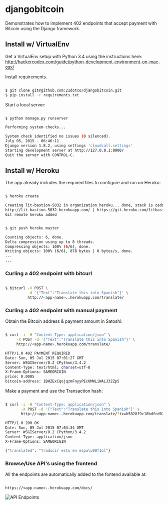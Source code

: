 # djangobitcoin

Demonstrates how to implement 402 endpoints that accept payment with Bitcoin using the Django framework.

## Install w/ VirtualEnv

Get a VirtualEnv setup with Python 3.4 using the instructions here: http://hackercodex.com/guide/python-development-environment-on-mac-osx/

Install requirements.

```bash

$ git clone git@github.com:21dotco/djangobitcoin.git
$ pip install -r requirements.txt

```

Start a local server:

```bash

$ python manage.py runserver

Performing system checks...

System check identified no issues (0 silenced).
July 05, 2015 - 06:46:11
Django version 1.8.2, using settings 'cloudcall.settings'
Starting development server at http://127.0.0.1:8000/
Quit the server with CONTROL-C.

```


## Install w/ Heroku

The app already includes the required files to configure and run on Heroku:

```bash

$ heroku create

Creating lit-bastion-5032 in organization heroku... done, stack is cedar-14
http://lit-bastion-5032.herokuapp.com/ | https://git.heroku.com/litbastion-503.git
Git remote heroku added

```

```bash

$ git push heroku master

Counting objects: 6, done.
Delta compression using up to 8 threads.
Compressing objects: 100% (6/6), done.
Writing objects: 100% (6/6), 878 bytes | 0 bytes/s, done.
...
...

```


### Curling a 402 endpoint with bitcurl

```bash

$ bitcurl -X POST \
          -d '{"Text":"Translate this into Spanish"}' \
          http://<app-name>..herokuapp.com/translate/

```

### Curling a 402 endpoint with manual payment 

Obtain the Bitcoin address & payment amount in Satoshi:

```bash

$ curl -i -H "Content-Type: application/json" \
     -X POST -d '{"Text":"Translate this into Spanish"}' \
     http://<app-name>.herokuapp.com/translate/

HTTP/1.0 402 PAYMENT REQUIRED
Date: Sun, 05 Jul 2015 07:01:27 GMT
Server: WSGIServer/0.2 CPython/3.4.2
Content-Type: text/html; charset=utf-8
X-Frame-Options: SAMEORIGIN
price: 0.0005
bitcoin-address: 1BHZExCqojqzmFnyyPEcUMWLiWALJ32Zp5

```

Make a payment and use the Transaction hash: 

```bash

$ curl -i -H "Content-Type: application/json" \
       -X POST -d '{"Text":"Translate this into Spanish"}' \
       http://<app-name>..herokuapp.com/translate/?tx=b5828f9c10bdfcd03bd4650d98fbed09d2f4a8f13554c92f2f7c6142064e314e

HTTP/1.0 200 OK
Date: Sun, 05 Jul 2015 07:04:34 GMT
Server: WSGIServer/0.2 CPython/3.4.2
Content-Type: application/json
X-Frame-Options: SAMEORIGIN

{"translated": "Traducir esto en espa\u00f1ol"}

```

### Browse/Use API's using the frontend

All the endpoints are automatically added to the fontend available at:

```

https://<app-name>..herokuapp.com/docs/

```

![API Endpoints](/docs/api_docs_page.png)





